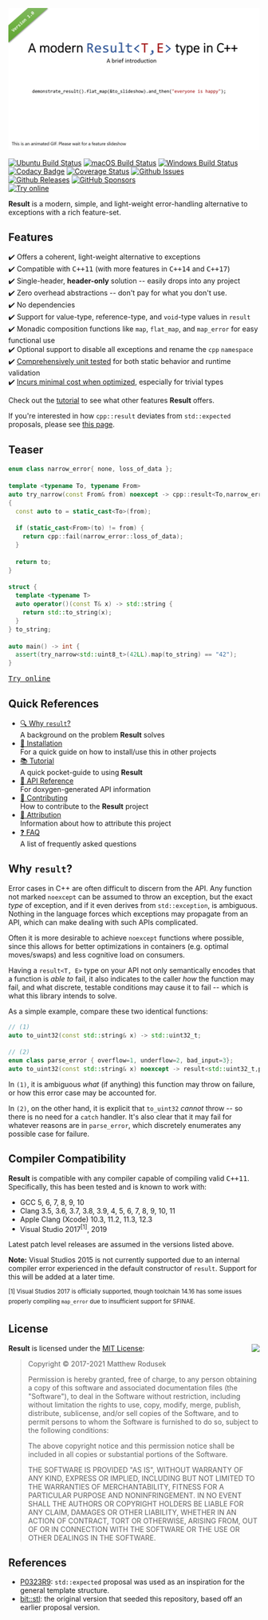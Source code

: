 [![A Modern C++ Result Type](doc/feature-preview-banner.gif)](https://github.com/bitwizeshift/result/releases)

[![Ubuntu Build Status](https://github.com/bitwizeshift/result/workflows/Ubuntu/badge.svg?branch=master)](https://github.com/bitwizeshift/result/actions?query=workflow%3AUbuntu)
[![macOS Build Status](https://github.com/bitwizeshift/result/workflows/macOS/badge.svg?branch=master)](https://github.com/bitwizeshift/result/actions?query=workflow%3AmacOS)
[![Windows Build Status](https://github.com/bitwizeshift/result/workflows/Windows/badge.svg?branch=master)](https://github.com/bitwizeshift/result/actions?query=workflow%3AWindows)
[![Codacy Badge](https://app.codacy.com/project/badge/Grade/e163a49b3b2e4f1e953c32b7cbbb2f28)](https://www.codacy.com/gh/bitwizeshift/result/dashboard?utm_source=github.com&amp;utm_medium=referral&amp;utm_content=bitwizeshift/result&amp;utm_campaign=Badge_Grade)
[![Coverage Status](https://coveralls.io/repos/github/bitwizeshift/result/badge.svg?branch=master)](https://coveralls.io/github/bitwizeshift/result?branch=master)
[![Github Issues](https://img.shields.io/github/issues/bitwizeshift/result.svg)](http://github.com/bitwizeshift/result/issues)
<br>
[![Github Releases](https://img.shields.io/github/v/release/bitwizeshift/result.svg?include_prereleases)](https://github.com/bitwizeshift/result/releases)
[![GitHub Sponsors](https://img.shields.io/badge/GitHub-Sponsors-ff69b4)](https://github.com/sponsors/bitwizeshift)
<br>
[![Try online](https://img.shields.io/badge/try-online-blue.svg)](https://godbolt.org/z/qG11qK)

**Result** is a modern, simple, and light-weight error-handling alternative to
exceptions with a rich feature-set.

## Features

✔️ Offers a coherent, light-weight alternative to exceptions \
✔️ Compatible with <kbd>C++11</kbd> (with more features in <kbd>C++14</kbd> and <kbd>C++17</kbd>) \
✔️ Single-header, **header-only** solution -- easily drops into any project \
✔️ Zero overhead abstractions -- don't pay for what you don't use. \
✔️ No dependencies \
✔️ Support for value-type, reference-type, and `void`-type values in `result` \
✔️ Monadic composition functions like `map`, `flat_map`, and `map_error` for
      easy functional use \
✔️ Optional support to disable all exceptions and rename the `cpp` `namespace` \
✔️ [Comprehensively unit tested](https://coveralls.io/github/bitwizeshift/result?branch=master) for both static
      behavior and runtime validation \
✔️ [Incurs minimal cost when optimized](https://godbolt.org/z/TsonT1), especially for trivial types

Check out the [tutorial](doc/tutorial.md) to see what other features **Result**
offers.

If you're interested in how `cpp::result` deviates from `std::expected`
proposals, please see [this page](doc/deviations-from-proposal.md).

## Teaser

```cpp
enum class narrow_error{ none, loss_of_data };

template <typename To, typename From>
auto try_narrow(const From& from) noexcept -> cpp::result<To,narrow_error>
{
  const auto to = static_cast<To>(from);

  if (static_cast<From>(to) != from) {
    return cpp::fail(narrow_error::loss_of_data);
  }

  return to;
}

struct {
  template <typename T>
  auto operator()(const T& x) -> std::string {
    return std::to_string(x);
  }
} to_string;

auto main() -> int {
  assert(try_narrow<std::uint8_t>(42LL).map(to_string) == "42");
}
```

<kbd>[Try online](https://godbolt.org/z/448vf9)</kbd>

## Quick References

* [🔍 Why `result`?](#why-result) \
  A background on the problem **Result** solves
* [💾 Installation](doc/installing.md) \
  For a quick guide on how to install/use this in other projects
* [📚 Tutorial](doc/tutorial.md) \
  A quick pocket-guide to using **Result**
* [📄 API Reference](https://bitwizeshift.github.io/result/api/latest/) \
  For doxygen-generated API information
* [🚀 Contributing](.github/CONTRIBUTING.md) \
  How to contribute to the **Result** project
* [💼 Attribution](doc/legal.md) \
  Information about how to attribute this project
* [❓ FAQ](doc/faq.md) \
  A list of frequently asked questions

## Why `result`?

Error cases in C++ are often difficult to discern from the API. Any function
not marked `noexcept` can be assumed to throw an exception, but the exact _type_
of exception, and if it even derives from `std::exception`, is ambiguous.
Nothing in the language forces which exceptions may propagate from an API, which
can make dealing with such APIs complicated.

Often it is more desirable to achieve `noexcept` functions where possible, since
this allows for better optimizations in containers (e.g. optimal moves/swaps)
and less cognitive load on consumers.

Having a `result<T, E>` type on your API not only semantically encodes that
a function is _able to_ fail, it also indicates to the caller _how_ the function
may fail, and what discrete, testable conditions may cause it to fail -- which
is what this library intends to solve.

As a simple example, compare these two identical functions:

```cpp
// (1)
auto to_uint32(const std::string& x) -> std::uint32_t;

// (2)
enum class parse_error { overflow=1, underflow=2, bad_input=3};
auto to_uint32(const std::string& x) noexcept -> result<std::uint32_t,parse_error>;
```

In `(1)`, it is ambiguous _what_ (if anything) this function may throw on
failure, or how this error case may be accounted for.

In `(2)`, on the other hand, it is explicit that `to_uint32` _cannot_ throw --
so there is no need for a `catch` handler. It's also clear that it may fail for
whatever reasons are in `parse_error`, which discretely enumerates any possible
case for failure.

## Compiler Compatibility

**Result** is compatible with any compiler capable of compiling valid
<kbd>C++11</kbd>. Specifically, this has been tested and is known to work
with:

* GCC 5, 6, 7, 8, 9, 10
* Clang 3.5, 3.6, 3.7, 3.8, 3.9, 4, 5, 6, 7, 8, 9, 10, 11
* Apple Clang (Xcode) 10.3, 11.2, 11.3, 12.3
* Visual Studio 2017<sup>[1]</sup>, 2019

Latest patch level releases are assumed in the versions listed above.

**Note:** Visual Studios 2015 is not currently supported due to an internal
compiler error experienced in the default constructor of `result`. Support for
this will be added at a later time.

<sup>[1] Visual Studios 2017 is officially supported, though toolchain 14.16
has some issues properly compiling `map_error` due to insufficient support for
SFINAE.</sup>

## License

<img align="right" src="http://opensource.org/trademarks/opensource/OSI-Approved-License-100x137.png">

**Result** is licensed under the
[MIT License](http://opensource.org/licenses/MIT):

> Copyright &copy; 2017-2021 Matthew Rodusek
>
> Permission is hereby granted, free of charge, to any person obtaining a copy
> of this software and associated documentation files (the "Software"), to deal
> in the Software without restriction, including without limitation the rights
> to use, copy, modify, merge, publish, distribute, sublicense, and/or sell
> copies of the Software, and to permit persons to whom the Software is
> furnished to do so, subject to the following conditions:
>
> The above copyright notice and this permission notice shall be included in all
> copies or substantial portions of the Software.
>
> THE SOFTWARE IS PROVIDED "AS IS", WITHOUT WARRANTY OF ANY KIND, EXPRESS OR
> IMPLIED, INCLUDING BUT NOT LIMITED TO THE WARRANTIES OF MERCHANTABILITY,
> FITNESS FOR A PARTICULAR PURPOSE AND NONINFRINGEMENT. IN NO EVENT SHALL THE
> AUTHORS OR COPYRIGHT HOLDERS BE LIABLE FOR ANY CLAIM, DAMAGES OR OTHER
> LIABILITY, WHETHER IN AN ACTION OF CONTRACT, TORT OR OTHERWISE, ARISING FROM,
> OUT OF OR IN CONNECTION WITH THE SOFTWARE OR THE USE OR OTHER DEALINGS IN THE
> SOFTWARE.

## References

* [P0323R9](http://www.open-std.org/jtc1/sc22/wg21/docs/papers/2019/p0323r9.html):
  `std::expected` proposal was used as an inspiration for the general template
  structure.
* [bit::stl](https://github.com/bitwizeshift/bit-stl/blob/20f41988d64e1c4820175e32b4b7478bcc3998b7/include/bit/stl/utilities/expected.hpp): the original version that seeded this repository, based off an earlier proposal version.
